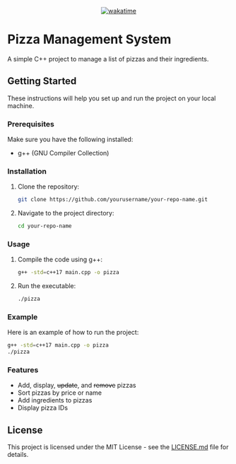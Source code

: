 <div style="text-align: center;">

[![wakatime](https://wakatime.com/badge/user/018db131-1d6d-4f18-8375-2fa00d75dd6a/project/e0a32b29-b496-4191-9b5e-ace4558b69e5.svg)](https://wakatime.com/badge/user/018db131-1d6d-4f18-8375-2fa00d75dd6a/project/e0a32b29-b496-4191-9b5e-ace4558b69e5)
</div>

# Pizza Management System

A simple C++ project to manage a list of pizzas and their ingredients.

## Getting Started

These instructions will help you set up and run the project on your local machine.

### Prerequisites

Make sure you have the following installed:
- g++ (GNU Compiler Collection)

### Installation

1. Clone the repository:
    ```sh
    git clone https://github.com/yourusername/your-repo-name.git
    ```
2. Navigate to the project directory:
    ```sh
    cd your-repo-name
    ```

### Usage

1. Compile the code using g++:
    ```sh
    g++ -std=c++17 main.cpp -o pizza
    ```
2. Run the executable:
    ```sh
    ./pizza
    ```

### Example

Here is an example of how to run the project:

```sh
g++ -std=c++17 main.cpp -o pizza
./pizza
```

### Features

- Add, display, ~~update~~, and ~~remove~~ pizzas
- Sort pizzas by price or name
- Add ingredients to pizzas
- Display pizza IDs


## License

This project is licensed under the MIT License - see the [LICENSE.md](LICENSE.md) file for details.
